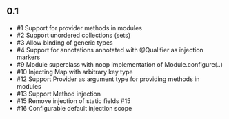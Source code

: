 ## 0.1

* #1 Support for provider methods in modules
* #2 Support unordered collections (sets)
* #3 Allow binding of generic types
* #4 Support for annotations annotated with @Qualifier as injection markers
* #9 Module superclass with noop implementation of Module.configure(..)
* #10 Injecting Map with arbitrary key type 
* #12 Support Provider as argument type for providing methods in modules
* #13 Support Method injection
* #15 Remove injection of static fields #15
* #16 Configurable default injection scope